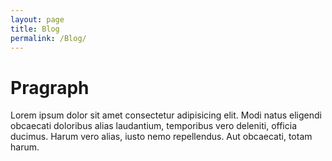 ```yaml
---
layout: page
title: Blog
permalink: /Blog/
---
```


<h1>Pragraph</h1>

<p>Lorem ipsum dolor sit amet consectetur adipisicing elit. Modi natus eligendi obcaecati doloribus alias laudantium, temporibus vero deleniti, officia ducimus. Harum vero alias, iusto nemo repellendus. Aut obcaecati, totam harum.</p>